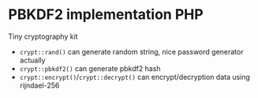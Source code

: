 PBKDF2 implementation PHP
============

Tiny cryptography kit

* `crypt::rand()` can generate random string, nice password generator actually
* `crypt::pbkdf2()` can generate pbkdf2 hash
* `crypt::encrypt()`/`crypt::decrypt()` can encrypt/decryption data using rijndael-256